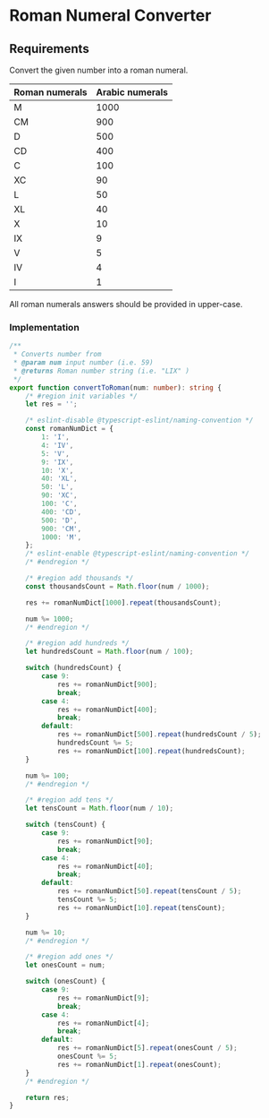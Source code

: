 # Roman Numeral Converter

## Requirements
Convert the given number into a roman numeral.

| Roman numerals | Arabic numerals |
| ---   | ---       |
| M     |   1000    |
| CM    |   900     |
| D     |   500     |
| CD    |   400     |
| C     |   100     |
| XC    |   90      |
| L     |   50      |
| XL    |   40      |
| X     |   10      |
| IX    |   9       |
| V     |   5       |
| IV    |   4       |
| I     |   1       |

All roman numerals answers should be provided in upper-case.

### Implementation

```typescript
/**
 * Converts number from
 * @param num input number (i.e. 59)
 * @returns Roman number string (i.e. "LIX" )
 */
export function convertToRoman(num: number): string {
	/* #region init variables */
	let res = '';

	/* eslint-disable @typescript-eslint/naming-convention */
	const romanNumDict = {
		1: 'I',
		4: 'IV',
		5: 'V',
		9: 'IX',
		10: 'X',
		40: 'XL',
		50: 'L',
		90: 'XC',
		100: 'C',
		400: 'CD',
		500: 'D',
		900: 'CM',
		1000: 'M',
	};
	/* eslint-enable @typescript-eslint/naming-convention */
	/* #endregion */

	/* #region add thousands */
	const thousandsCount = Math.floor(num / 1000);

	res += romanNumDict[1000].repeat(thousandsCount);

	num %= 1000;
	/* #endregion */

	/* #region add hundreds */
	let hundredsCount = Math.floor(num / 100);

	switch (hundredsCount) {
		case 9:
			res += romanNumDict[900];
			break;
		case 4:
			res += romanNumDict[400];
			break;
		default:
			res += romanNumDict[500].repeat(hundredsCount / 5);
			hundredsCount %= 5;
			res += romanNumDict[100].repeat(hundredsCount);
	}

	num %= 100;
	/* #endregion */

	/* #region add tens */
	let tensCount = Math.floor(num / 10);

	switch (tensCount) {
		case 9:
			res += romanNumDict[90];
			break;
		case 4:
			res += romanNumDict[40];
			break;
		default:
			res += romanNumDict[50].repeat(tensCount / 5);
			tensCount %= 5;
			res += romanNumDict[10].repeat(tensCount);
	}

	num %= 10;
	/* #endregion */

	/* #region add ones */
	let onesCount = num;

	switch (onesCount) {
		case 9:
			res += romanNumDict[9];
			break;
		case 4:
			res += romanNumDict[4];
			break;
		default:
			res += romanNumDict[5].repeat(onesCount / 5);
			onesCount %= 5;
			res += romanNumDict[1].repeat(onesCount);
	}
	/* #endregion */

	return res;
}


```